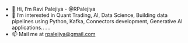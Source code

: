 - 👋 Hi,
  I’m Ravi Palejiya - @RPalejiya
- 👀 I’m interested in Quant Trading, AI, Data Science, Building data pipelines using Python, Kafka, Connectors development, Generative AI applications.. . . 
- 📫 Mail me at rpalejiya@gmail.com

<!---
RPalejiya/RPalejiya is a ✨ special ✨ repository because its `README.md` (this file) appears on your GitHub profile.
You can click the Preview link to take a look at your changes.
--->
